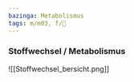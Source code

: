 ```yaml
---
bazinga: Metabolismus
tags: m/m03, f/🧪
---
```

### Stoffwechsel / Metabolismus
![[Stoffwechsel_bersicht.png]]


